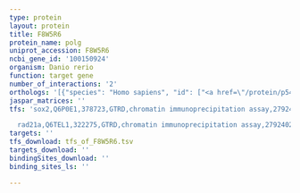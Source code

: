 ```yaml
---
type: protein
layout: protein
title: F8W5R6
protein_name: polg
uniprot_accession: F8W5R6
ncbi_gene_id: '100150924'
organism: Danio rerio
function: target gene
number_of_interactions: '2'
orthologs: '[{"species": "Homo sapiens", "id": ["<a href=\"/protein/p54098\">P54098</a>"]}, {"species": "Mus musculus", "id": ["<a href=\"/protein/q75wc0\">Q75WC0</a>"]}, {"species": "Rattus norvegicus", "id": ["<a href=\"/protein/q9qyv8\">Q9QYV8</a>"]}, {"species": "Drosophila melanogaster", "id": ["<a href=\"/protein/q27607\">Q27607</a>"]}, {"species": "Caenorhabditis elegans", "id": ["<a href=\"/protein/q9u208\">Q9U208</a>"]}, {"species": "Saccharomyces cerevisiae", "id": ["<a href=\"/protein/p15801\">P15801</a>"]}]'
jaspar_matrices: ''
tfs: 'sox2,Q6P0E1,378723,GTRD,chromatin immunoprecipitation assay,27924024%5Buid%5D,No

  rad21a,Q6TEL1,322275,GTRD,chromatin immunoprecipitation assay,27924024%5Buid%5D,No'
targets: ''
tfs_download: tfs_of_F8W5R6.tsv
targets_download: ''
bindingSites_download: ''
binding_sites_ls: ''

---
```

